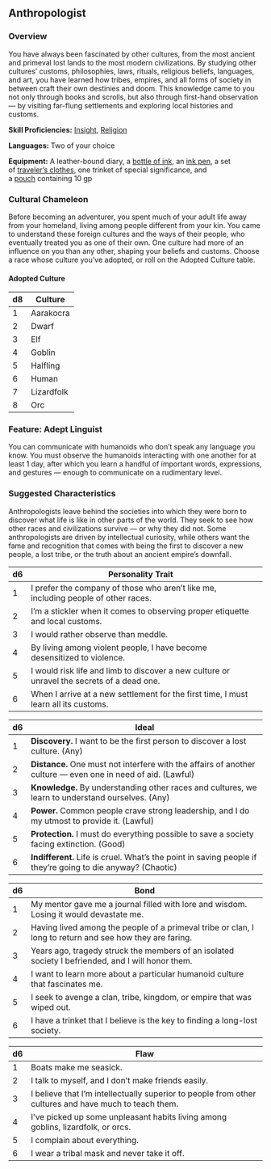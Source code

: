 ## Anthropologist

### Overview
You have always been fascinated by other cultures, from the most ancient and primeval lost lands to the most modern civilizations. By studying other cultures’ customs, philosophies, laws, rituals, religious beliefs, languages, and art, you have learned how tribes, empires, and all forms of society in between craft their own destinies and doom. This knowledge came to you not only through books and scrolls, but also through first-hand observation — by visiting far-flung settlements and exploring local histories and customs.

**Skill Proficiencies:** [Insight](https://www.dndbeyond.com/compendium/rules/basic-rules/using-ability-scores#Insight), [Religion](https://www.dndbeyond.com/compendium/rules/basic-rules/using-ability-scores#Religion)

**Languages:** Two of your choice

**Equipment:** A leather-bound diary, a [bottle of ink](https://www.dndbeyond.com/equipment/ink-1-ounce-bottle), an [ink pen](https://www.dndbeyond.com/equipment/ink-pen), a set of [traveler’s clothes](https://www.dndbeyond.com/equipment/clothes-travelers), one trinket of special significance, and a [pouch](https://www.dndbeyond.com/equipment/pouch) containing 10 gp

### Cultural Chameleon

Before becoming an adventurer, you spent much of your adult life away from your homeland, living among people different from your kin. You came to understand these foreign cultures and the ways of their people, who eventually treated you as one of their own. One culture had more of an influence on you than any other, shaping your beliefs and customs. Choose a race whose culture you’ve adopted, or roll on the Adopted Culture table.

#### Adopted Culture

| d8  | Culture    |
| --- | ---------- |
| 1   | Aarakocra  |
| 2   | Dwarf      |
| 3   | Elf        |
| 4   | Goblin     |
| 5   | Halfling   |
| 6   | Human      |
| 7   | Lizardfolk |
| 8   | Orc        |

### Feature: Adept Linguist

You can communicate with humanoids who don’t speak any language you know. You must observe the humanoids interacting with one another for at least 1 day, after which you learn a handful of important words, expressions, and gestures — enough to communicate on a rudimentary level.

### Suggested Characteristics

Anthropologists leave behind the societies into which they were born to discover what life is like in other parts of the world. They seek to see how other races and civilizations survive — or why they did not. Some anthropologists are driven by intellectual curiosity, while others want the fame and recognition that comes with being the first to discover a new people, a lost tribe, or the truth about an ancient empire’s downfall.

| d6  | Personality Trait                                                                          |     |
| --- | ------------------------------------------------------------------------------------------ | --- |
| 1   | I prefer the company of those who aren’t like me, including people of other races.         |     |
| 2   | I’m a stickler when it comes to observing proper etiquette and local customs.              |     |
| 3   | I would rather observe than meddle.                                                        |     |
| 4   | By living among violent people, I have become desensitized to violence.                    |     |
| 5   | I would risk life and limb to discover a new culture or unravel the secrets of a dead one. |     | 
| 6   | When I arrive at a new settlement for the first time, I must learn all its customs.        |     |

| d6  | Ideal                                                                                                        |
| --- | ------------------------------------------------------------------------------------------------------------ |
| 1   | **Discovery.** I want to be the first person to discover a lost culture. (Any)                               |
| 2   | **Distance.** One must not interfere with the affairs of another culture — even one in need of aid. (Lawful) |
| 3   | **Knowledge.** By understanding other races and cultures, we learn to understand ourselves. (Any)            |
| 4   | **Power.** Common people crave strong leadership, and I do my utmost to provide it. (Lawful)                 |
| 5   | **Protection.** I must do everything possible to save a society facing extinction. (Good)                    |
| 6   | **Indifferent.** Life is cruel. What’s the point in saving people if they’re going to die anyway? (Chaotic)  |

| d6  | Bond                                                                                                     |
| --- | -------------------------------------------------------------------------------------------------------- |
| 1   | My mentor gave me a journal filled with lore and wisdom. Losing it would devastate me.                   |
| 2   | Having lived among the people of a primeval tribe or clan, I long to return and see how they are faring. |
| 3   | Years ago, tragedy struck the members of an isolated society I befriended, and I will honor them.        |
| 4   | I want to learn more about a particular humanoid culture that fascinates me.                             |
| 5   | I seek to avenge a clan, tribe, kingdom, or empire that was wiped out.                                   |
| 6   | I have a trinket that I believe is the key to finding a long-lost society.                               |

| d6  | Flaw                                                                                                  |
| --- | ----------------------------------------------------------------------------------------------------- |
| 1   | Boats make me seasick.                                                                                |
| 2   | I talk to myself, and I don’t make friends easily.                                                    |
| 3   | I believe that I’m intellectually superior to people from other cultures and have much to teach them. |
| 4   | I’ve picked up some unpleasant habits living among goblins, lizardfolk, or orcs.                      |
| 5   | I complain about everything.                                                                          |
| 6   | I wear a tribal mask and never take it off.                                                           |

